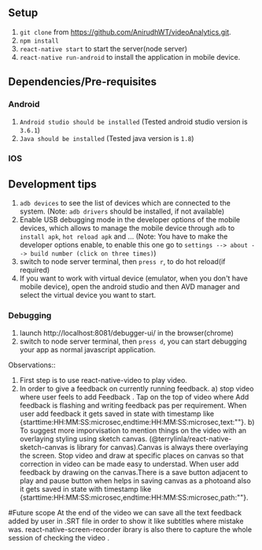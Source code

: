 ## Setup
1) `git clone` from https://github.com/AnirudhWT/videoAnalytics.git.
2) `npm install`
3) `react-native start` to start the server(node server)
4) `react-native run-android` to install the application in mobile device.

## Dependencies/Pre-requisites
### Android
1) `Android studio should be installed` (Tested android studio version is `3.6.1`)
2) `Java should be installed` (Tested java version is `1.8`)

### IOS

## Development tips
1) `adb devices` to see the list of devices which are connected to the system. (Note: `adb drivers` should be installed, if not available)
2) Enable USB debugging mode in the developer options of the mobile devices, which allows to manage the mobile device through `adb` to `install apk`, `hot reload apk` and ... (Note: You have to make the developer options enable, to enable this one go to `settings --> about --> build number (click on three times)`)
3) switch to node server terminal, then `press r`, to do hot reload(if required)
4) If you want to work with virtual device (emulator, when you don't have mobile device), open the android studio and then AVD manager and select the virtual device you want to start.
### Debugging
1) launch http://localhost:8081/debugger-ui/ in the browser(chrome)
2) switch to node server terminal, then `press d`, you can start debugging your app as normal javascript application.

Observations::

1. First step is to use react-native-video to play video.
2. In order to give a feedback on currently running feedback.
    a) stop video where user feels to add Feedback . 
       Tap on the top of video where Add feedback is flashing and writing feedback pas per requirement.
       When user add feedback it gets saved in state with timestamp like {starttime:HH:MM:SS:microsec,endtime:HH:MM:SS:microsec,text:""}.
    b) To suggest more imporvisation to mention things on the video with an overlaying styling using sketch canvas.
        (@terrylinla/react-native-sketch-canvas is library for canvas).Canvas is always there overlaying the screen.
        Stop video and draw at specific places on canvas so that correction in video can be made easy to understad.
        When user add feedback by drawing on the canvas.There is  a save button adjacent to play and pause button when helps in saving canvas as a photoand also it gets saved in state with timestamp like {starttime:HH:MM:SS:microsec,endtime:HH:MM:SS:microsec,path:""}.

#Future scope
At the end of the video we can save all the text feedback added by user in .SRT file in order to show it like subtitles where mistake was.
react-native-screen-recorder ibrary is also there to capture the whole session of checking the video .